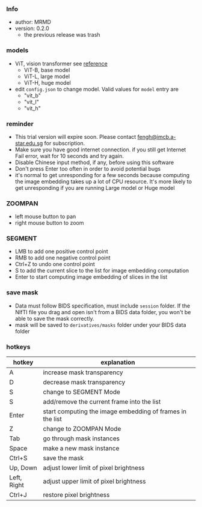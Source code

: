 ### Info
- author: MRMD
- version: 0.2.0
    - the previous release was trash
### models
- ViT, vision transformer see [reference](http://arxiv.org/abs/2010.11929)
    - ViT-B, base model
    - ViT-L, large model
    - ViT-H, huge model
- edit `config.json` to change model. Valid values for `model` entry are
    - "vit_b"
    - "vit_l"
    - "vit_h"

### reminder
- This trial version will expire soon. Please contact fengh@imcb.a-star.edu.sg for subscription.
- Make sure you have good internet connection. if you still get Internet Fail error, wait for 10 seconds and try again.
- Disable Chinese input method, if any, before using this software
- Don't press Enter too often in order to avoid potential bugs
- it's normal to get unresponding for a few seconds because computing the image embedding takes up a lot of CPU resource. It's more likely to get unresponding if you are running Large model or Huge model

### ZOOMPAN
- left mouse button to pan
- right mouse button to zoom

### SEGMENT
- LMB to add one positive control point
- RMB to add one negative control point
- Ctrl+Z to undo one control point
- S to add the current slice to the list for image embedding computation
- Enter to start computing image embedding of slices in the list

### save mask
- Data must follow BIDS specification, must include `session` folder. If the NIfTI file you drag and open isn't from a BIDS data folder, you won't be able to save the mask correctly.
- mask will be saved to `derivatives/masks` folder under your BIDS data folder

### hotkeys
| hotkey      | explanation                                               |
| ----------- | --------------------------------------------------------- |
| A           | increase mask transparency                                |
| D           | decrease mask transparency                                |
| S           | change to SEGMENT Mode                                    |
| S           | add/remove the current frame into the list                |
| Enter       | start computing the image embedding of frames in the list |
| Z           | change to ZOOMPAN Mode                                    |
| Tab         | go through mask instances                                 |
| Space       | make a new mask instance                                  |
| Ctrl+S      | save the mask                                             |
| Up, Down    | adjust lower limit of pixel brightness                    |
| Left, Right | adjust upper limit of pixel brightness                    |
| Ctrl+J      | restore pixel brightness                                  |